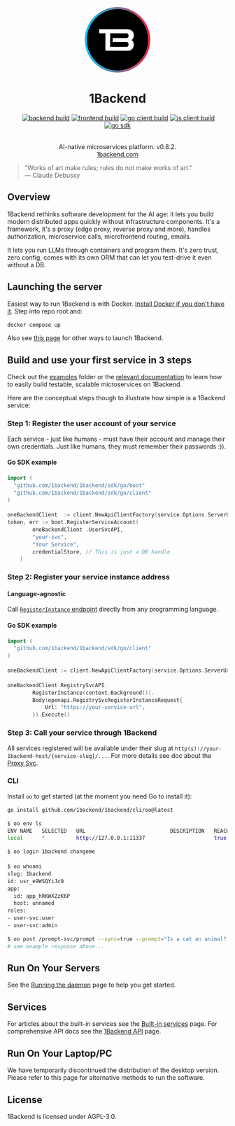 <p align="center">
  <img width="150px" src="./docs-source/1b_logo.svg" style="border-radius: 50%;" />
  <div align="center">
    <span>
      <h1 style="border-bottom: none">1Backend</h1>
      <a href="https://discord.gg/eRXyzeXEvM" rel="nofollow"><img src="https://camo.githubusercontent.com/66351093b042f69e9698398d33f08a6c36f1b7c56e1494b1e2902950eb24c94f/68747470733a2f2f646362616467652e6c696d65732e70696e6b2f6170692f7365727665722f68747470733a2f2f646973636f72642e67672f655258797a655845764d" alt="" data-canonical-src="https://dcbadge.limes.pink/api/server/https://discord.gg/eRXyzeXEvM" style="max-width: 100%;"></a>
<a target="_blank" rel="noopener noreferrer" href="https://github.com/1backend/1backend/actions/workflows/backend-tests.yaml/badge.svg"><img src="https://github.com/1backend/1backend/actions/workflows/backend-tests.yaml/badge.svg" alt="backend build" style="max-width: 100%;"></a>
<a target="_blank" rel="noopener noreferrer" href="https://github.com/1backend/1backend/actions/workflows/1backend-ui-docker-build.yaml/badge.svg"><img src="https://github.com/1backend/1backend/actions/workflows/1backend-ui-docker-build.yaml/badge.svg" alt="frontend build" style="max-width: 100%;"></a>
<a target="_blank" rel="noopener noreferrer" href="https://github.com/1backend/1backend/actions/workflows/go-client-build.yaml/badge.svg"><img src="https://github.com/1backend/1backend/actions/workflows/go-client-build.yaml/badge.svg" alt="go client build" style="max-width: 100%;"></a>
<a target="_blank" rel="noopener noreferrer" href="https://github.com/1backend/1backend/actions/workflows/js-client-build.yaml/badge.svg"><img src="https://github.com/1backend/1backend/actions/workflows/js-client-build.yaml/badge.svg" alt="js client build" style="max-width: 100%;"></a>
<a target="_blank" rel="noopener noreferrer" href="https://github.com/1backend/1backend/actions/workflows/go-sdk-build.yaml/badge.svg"><img src="https://github.com/1backend/1backend/actions/workflows/go-sdk-build.yaml/badge.svg" alt="go sdk" style="max-width: 100%;"></a>
    </span>
    <div style="margin-top: 2rem">AI-native microservices platform. v0.8.2.</div>
    <div>
      <a href="https://1backend.com">1backend.com</a>
    </div>
  </div>
</p>

> "Works of art make rules; rules do not make works of art."  
> — Claude Debussy

## Overview

1Backend rethinks software development for the AI age: it lets you build modern distributed apps quickly without infrastructure components.
It's a framework, it's a proxy (edge proxy, reverse proxy and more), handles authorization, microservice calls, microfrontend routing, emails.

It lets you run LLMs through containers and program them. It's zero trust, zero config, comes with its own ORM that can let you test-drive it even without a DB.

## Launching the server

Easiest way to run 1Backend is with Docker. [Install Docker if you don't have it](https://docs.docker.com/engine/install/).
Step into repo root and:

```sh
docker compose up
```

Also see [this page](https://1backend.com/docs/category/running-the-server) for other ways to launch 1Backend.

## Build and use your first service in 3 steps

Check out the [examples](./examples/go/services/) folder or the [relevant documentation](https://1backend.com/docs/writing-custom-services/your-first-service) to learn how to easily build testable, scalable microservices on 1Backend.

Here are the conceptual steps though to illustrate how simple is a 1Backend service:

### Step 1: Register the user account of your service

Each service - just like humans - must have their account and manage their own credentials.
Just like humans, they must remember their passwords :)).

#### Go SDK example

```go
import (
  "github.com/1backend/1backend/sdk/go/boot"
  "github.com/1backend/1backend/sdk/go/client"
)

oneBackendClient  := client.NewApiClientFactory(service.Options.ServerUrl).Client()
token, err := boot.RegisterServiceAccount(
		oneBackendClient .UserSvcAPI,
		"your-svc",
		"Your Service",
		credentialStore, // This is just a DB handle
	)
```

### Step 2: Register your service instance address

#### Language-agnostic

Call [`RegisterInstance` endpoint](https://1backend.com/docs/1backend-api/register-instance) directly from any programming language.

#### Go SDK example

```go
import (
  "github.com/1backend/1backend/sdk/go/client"
)

oneBackendClient := client.NewApiClientFactory(service.Options.ServerUrl).Client()

oneBackendClient.RegistrySvcAPI.
		RegisterInstance(context.Background()).
		Body(openapi.RegistrySvcRegisterInstanceRequest{
			Url: "https://your-service-url",
		}).Execute()
```

### Step 3: Call your service through 1Backend

All services registered will be available under their slug at `http(s)://your-1backend-host/{service-slug}/...`.
For more details see doc about the [Proxy Svc](https://1backend.com/docs/built-in-services/proxy-svc).

### CLI

Install `oo` to get started (at the moment you need Go to install it):

```sh
go install github.com/1backend/1backend/cli/oo@latest
```

```sh
$ oo env ls
ENV NAME   SELECTED   URL                           DESCRIPTION   REACHABLE
local      *          http://127.0.0.1:11337                      true
```

```sh
$ oo login 1backend changeme

$ oo whoami
slug: 1backend
id: usr_e9WSQYiJc9
app:
  id: app_hRKWXZzK6P
  host: unnamed
roles:
- user-svc:user
- user-svc:admin
```

```sh
$ oo post /prompt-svc/prompt --sync=true --prompt="Is a cat an animal? Just answer with yes or no please."
# see example response above...
```

## Run On Your Servers

See the [Running the daemon](https://1backend.com/docs/category/running-the-server) page to help you get started.

## Services

For articles about the built-in services see the [Built-in services](https://1backend.com/docs/category/built-in-services) page.
For comprehensive API docs see the [1Backend API](https://1backend.com/docs/category/1backend-api) page.

## Run On Your Laptop/PC

We have temporarily discontinued the distribution of the desktop version. Please refer to this page for alternative methods to run the software.

## License

1Backend is licensed under AGPL-3.0.
